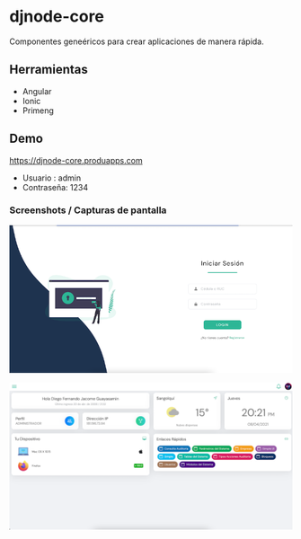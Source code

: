 # djnode-core
Componentes geneéricos para crear aplicaciones de manera rápida.

## Herramientas

* Angular
* Ionic
* Primeng

## Demo

https://djnode-core.produapps.com

* Usuario :  admin
* Contraseña: 1234

### Screenshots / Capturas de pantalla

<p>
<img src="pantallas/login.png?raw=1" width="750" />
</p>

<p>
<img src="pantallas/inicio.png?raw=1" width="750" />
</p>


